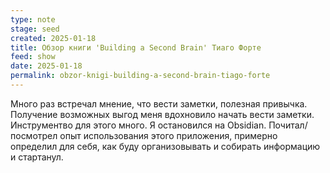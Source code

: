 ```yaml
---
type: note
stage: seed
created: 2025-01-18
title: Обзор книги 'Building a Second Brain' Тиаго Форте
feed: show
date: 2025-01-18
permalink: obzor-knigi-building-a-second-brain-tiago-forte
---
```

Много раз встречал мнение, что вести заметки, полезная привычка. Получение возможных выгод меня вдохновило начать вести заметки. Инструментво для этого много. Я остановился на Obsidian. Почитал/посмотрел опыт использования этого приложения, примерно определил для себя, как буду организовывать и собирать информацию и стартанул.